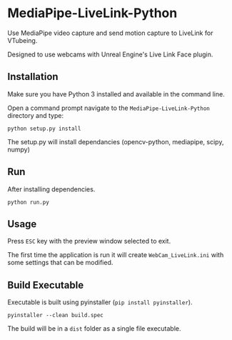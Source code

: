 # MediaPipe-LiveLink-Python
Use MediaPipe video capture and send motion capture to LiveLink for VTubeing.

Designed to use webcams with Unreal Engine's Live Link Face plugin.


## Installation

Make sure you have Python 3 installed and available in the command line.

Open a command prompt navigate to the `MediaPipe-LiveLink-Python` directory and type:

```
python setup.py install
```

The setup.py will install dependancies (opencv-python, mediapipe, scipy, numpy)


## Run

After installing dependencies.

```
python run.py
```


## Usage

Press `ESC` key with the preview window selected to exit.

The first time the application is run it will create `WebCam_LiveLink.ini` with some settings that can be modified.


## Build Executable

Executable is built using pyinstaller (`pip install pyinstaller`).

```
pyinstaller --clean build.spec
```

The build will be in a `dist` folder as a single file executable.